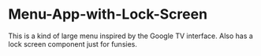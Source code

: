 # Menu-App-with-Lock-Screen
This is a kind of large menu inspired by the Google TV interface. Also has a lock screen component just for funsies.

